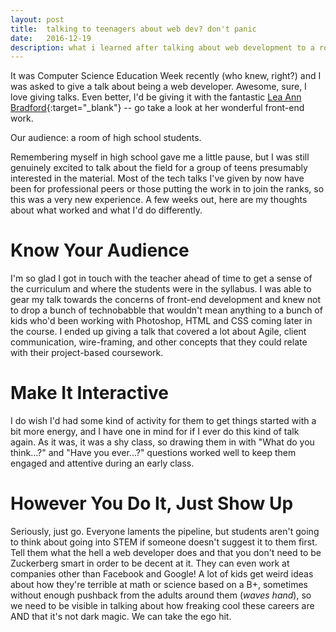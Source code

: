 ```yaml
---
layout: post
title:  talking to teenagers about web dev? don't panic
date:   2016-12-19
description: what i learned after talking about web development to a room of fifteen-year-olds
---
```

It was Computer Science Education Week recently (who knew, right?) and I was asked to give a talk about being a web developer.  Awesome, sure, I love giving talks. Even better, I'd be giving it with the fantastic [Lea Ann Bradford](http://www.leaannbradford.com){:target="_blank"} -- go take a look at her wonderful front-end work.

Our audience: a room of high school students.

Remembering myself in high school gave me a little pause, but I was still genuinely excited to talk about the field for a group of teens presumably interested in the material.  Most of the tech talks I've given by now have been for professional peers or those putting the work in to join the ranks, so this was a very new experience. A few weeks out, here are my thoughts about what worked and what I'd do differently.

# Know Your Audience
I'm so glad I got in touch with the teacher ahead of time to get a sense of the curriculum and where the students were in the syllabus.  I was able to gear my talk towards the concerns of front-end development and knew not to drop a bunch of technobabble that wouldn't mean anything to a bunch of kids who'd been working with Photoshop, HTML and CSS coming later in the course.  I ended up giving a talk that covered a lot about Agile, client communication, wire-framing, and other concepts that they could relate with their project-based coursework.

# Make It Interactive
I do wish I'd had some kind of activity for them to get things started with a bit more energy, and I have one in mind for if I ever do this kind of talk again. As it was, it was a shy class, so drawing them in with "What do you think...?" and "Have you ever...?" questions worked well to keep them engaged and attentive during an early class.

# However You Do It, Just Show Up
Seriously, just go. Everyone laments the pipeline, but students aren't going to think about going into STEM if someone doesn't suggest it to them first. Tell them what the hell a web developer does and that you don't need to be Zuckerberg smart in order to be decent at it. They can even work at companies other than Facebook and Google! A lot of kids get weird ideas about how they're terrible at math or science based on a B+, sometimes without enough pushback from the adults around them (*waves hand*), so we need to be visible in talking about how freaking cool these careers are AND that it's not dark magic.  We can take the ego hit.
